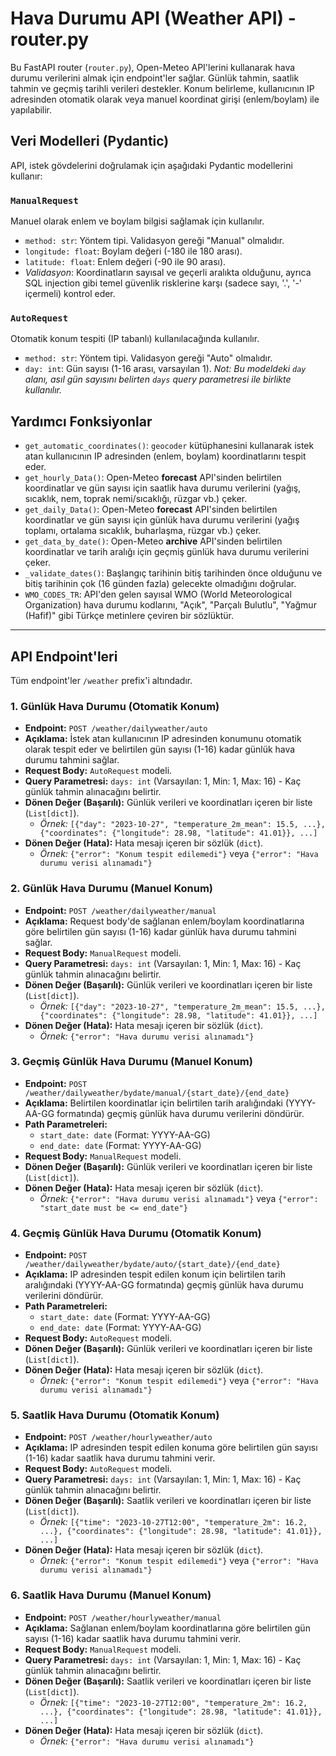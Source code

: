 # Hava Durumu API (Weather API) - router.py

Bu FastAPI router (`router.py`), Open-Meteo API'lerini kullanarak hava durumu verilerini almak için endpoint'ler sağlar. Günlük tahmin, saatlik tahmin ve geçmiş tarihli verileri destekler. Konum belirleme, kullanıcının IP adresinden otomatik olarak veya manuel koordinat girişi (enlem/boylam) ile yapılabilir.


## Veri Modelleri (Pydantic)

API, istek gövdelerini doğrulamak için aşağıdaki Pydantic modellerini kullanır:

### `ManualRequest`

Manuel olarak enlem ve boylam bilgisi sağlamak için kullanılır.

* `method: str`: Yöntem tipi. Validasyon gereği "Manual" olmalıdır.
* `longitude: float`: Boylam değeri (-180 ile 180 arası).
* `latitude: float`: Enlem değeri (-90 ile 90 arası).
* *Validasyon*: Koordinatların sayısal ve geçerli aralıkta olduğunu, ayrıca SQL injection gibi temel güvenlik risklerine karşı (sadece sayı, '.', '-' içermeli) kontrol eder.

### `AutoRequest`

Otomatik konum tespiti (IP tabanlı) kullanılacağında kullanılır.

* `method: str`: Yöntem tipi. Validasyon gereği "Auto" olmalıdır.
* `day: int`: Gün sayısı (1-16 arası, varsayılan 1). *Not: Bu modeldeki `day` alanı, asıl gün sayısını belirten `days` query parametresi ile birlikte kullanılır.*

## Yardımcı Fonksiyonlar

* `get_automatic_coordinates()`: `geocoder` kütüphanesini kullanarak istek atan kullanıcının IP adresinden (enlem, boylam) koordinatlarını tespit eder.
* `get_hourly_Data()`: Open-Meteo **forecast** API'sinden belirtilen koordinatlar ve gün sayısı için saatlik hava durumu verilerini (yağış, sıcaklık, nem, toprak nemi/sıcaklığı, rüzgar vb.) çeker.
* `get_daily_Data()`: Open-Meteo **forecast** API'sinden belirtilen koordinatlar ve gün sayısı için günlük hava durumu verilerini (yağış toplamı, ortalama sıcaklık, buharlaşma, rüzgar vb.) çeker.
* `get_data_by_date()`: Open-Meteo **archive** API'sinden belirtilen koordinatlar ve tarih aralığı için geçmiş günlük hava durumu verilerini çeker.
* `_validate_dates()`: Başlangıç tarihinin bitiş tarihinden önce olduğunu ve bitiş tarihinin çok (16 günden fazla) gelecekte olmadığını doğrular.
* `WMO_CODES_TR`: API'den gelen sayısal WMO (World Meteorological Organization) hava durumu kodlarını, "Açık", "Parçalı Bulutlu", "Yağmur (Hafif)" gibi Türkçe metinlere çeviren bir sözlüktür.

---

## API Endpoint'leri

Tüm endpoint'ler `/weather` prefix'i altındadır.

### 1. Günlük Hava Durumu (Otomatik Konum)

* **Endpoint:** `POST /weather/dailyweather/auto`
* **Açıklama:** İstek atan kullanıcının IP adresinden konumunu otomatik olarak tespit eder ve belirtilen gün sayısı (1-16) kadar günlük hava durumu tahmini sağlar.
* **Request Body:** `AutoRequest` modeli.
* **Query Parametresi:** `days: int` (Varsayılan: 1, Min: 1, Max: 16) - Kaç günlük tahmin alınacağını belirtir.
* **Dönen Değer (Başarılı):** Günlük verileri ve koordinatları içeren bir liste (`List[dict]`).
    * *Örnek:* `[{"day": "2023-10-27", "temperature_2m_mean": 15.5, ...}, {"coordinates": {"longitude": 28.98, "latitude": 41.01}}, ...]`
* **Dönen Değer (Hata):** Hata mesajı içeren bir sözlük (`dict`).
    * *Örnek:* `{"error": "Konum tespit edilemedi"}` veya `{"error": "Hava durumu verisi alınamadı"}`

### 2. Günlük Hava Durumu (Manuel Konum)

* **Endpoint:** `POST /weather/dailyweather/manual`
* **Açıklama:** Request body'de sağlanan enlem/boylam koordinatlarına göre belirtilen gün sayısı (1-16) kadar günlük hava durumu tahmini sağlar.
* **Request Body:** `ManualRequest` modeli.
* **Query Parametresi:** `days: int` (Varsayılan: 1, Min: 1, Max: 16) - Kaç günlük tahmin alınacağını belirtir.
* **Dönen Değer (Başarılı):** Günlük verileri ve koordinatları içeren bir liste (`List[dict]`).
    * *Örnek:* `[{"day": "2023-10-27", "temperature_2m_mean": 15.5, ...}, {"coordinates": {"longitude": 28.98, "latitude": 41.01}}, ...]`
* **Dönen Değer (Hata):** Hata mesajı içeren bir sözlük (`dict`).
    * *Örnek:* `{"error": "Hava durumu verisi alınamadı"}`

### 3. Geçmiş Günlük Hava Durumu (Manuel Konum)

* **Endpoint:** `POST /weather/dailyweather/bydate/manual/{start_date}/{end_date}`
* **Açıklama:** Belirtilen koordinatlar için belirtilen tarih aralığındaki (YYYY-AA-GG formatında) geçmiş günlük hava durumu verilerini döndürür.
* **Path Parametreleri:**
    * `start_date: date` (Format: YYYY-AA-GG)
    * `end_date: date` (Format: YYYY-AA-GG)
* **Request Body:** `ManualRequest` modeli.
* **Dönen Değer (Başarılı):** Günlük verileri ve koordinatları içeren bir liste (`List[dict]`).
* **Dönen Değer (Hata):** Hata mesajı içeren bir sözlük (`dict`).
    * *Örnek:* `{"error": "Hava durumu verisi alınamadı"}` veya `{"error": "start_date must be <= end_date"}`

### 4. Geçmiş Günlük Hava Durumu (Otomatik Konum)

* **Endpoint:** `POST /weather/dailyweather/bydate/auto/{start_date}/{end_date}`
* **Açıklama:** IP adresinden tespit edilen konum için belirtilen tarih aralığındaki (YYYY-AA-GG formatında) geçmiş günlük hava durumu verilerini döndürür.
* **Path Parametreleri:**
    * `start_date: date` (Format: YYYY-AA-GG)
    * `end_date: date` (Format: YYYY-AA-GG)
* **Request Body:** `AutoRequest` modeli.
* **Dönen Değer (Başarılı):** Günlük verileri ve koordinatları içeren bir liste (`List[dict]`).
* **Dönen Değer (Hata):** Hata mesajı içeren bir sözlük (`dict`).
    * *Örnek:* `{"error": "Konum tespit edilemedi"}` veya `{"error": "Hava durumu verisi alınamadı"}`

### 5. Saatlik Hava Durumu (Otomatik Konum)

* **Endpoint:** `POST /weather/hourlyweather/auto`
* **Açıklama:** IP adresinden tespit edilen konuma göre belirtilen gün sayısı (1-16) kadar saatlik hava durumu tahmini verir.
* **Request Body:** `AutoRequest` modeli.
* **Query Parametresi:** `days: int` (Varsayılan: 1, Min: 1, Max: 16) - Kaç günlük tahmin alınacağını belirtir.
* **Dönen Değer (Başarılı):** Saatlik verileri ve koordinatları içeren bir liste (`List[dict]`).
    * *Örnek:* `[{"time": "2023-10-27T12:00", "temperature_2m": 16.2, ...}, {"coordinates": {"longitude": 28.98, "latitude": 41.01}}, ...]`
* **Dönen Değer (Hata):** Hata mesajı içeren bir sözlük (`dict`).
    * *Örnek:* `{"error": "Konum tespit edilemedi"}` veya `{"error": "Hava durumu verisi alınamadı"}`

### 6. Saatlik Hava Durumu (Manuel Konum)

* **Endpoint:** `POST /weather/hourlyweather/manual`
* **Açıklama:** Sağlanan enlem/boylam koordinatlarına göre belirtilen gün sayısı (1-16) kadar saatlik hava durumu tahmini verir.
* **Request Body:** `ManualRequest` modeli.
* **Query Parametresi:** `days: int` (Varsayılan: 1, Min: 1, Max: 16) - Kaç günlük tahmin alınacağını belirtir.
* **Dönen Değer (Başarılı):** Saatlik verileri ve koordinatları içeren bir liste (`List[dict]`).
    * *Örnek:* `[{"time": "2023-10-27T12:00", "temperature_2m": 16.2, ...}, {"coordinates": {"longitude": 28.98, "latitude": 41.01}}, ...]`
* **Dönen Değer (Hata):** Hata mesajı içeren bir sözlük (`dict`).
    * *Örnek:* `{"error": "Hava durumu verisi alınamadı"}`